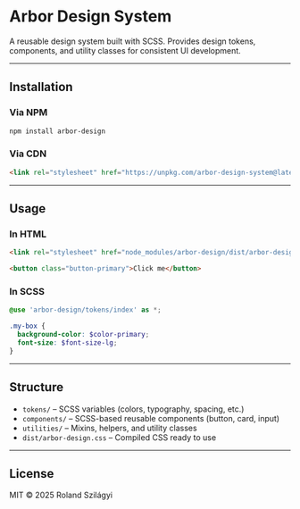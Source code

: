 # Arbor Design System

A reusable design system built with SCSS. Provides design tokens, components, and utility classes for consistent UI development.

---

## Installation

### Via NPM

```bash
npm install arbor-design
```

### Via CDN

```html
<link rel="stylesheet" href="https://unpkg.com/arbor-design-system@latest/dist/arbor-design.css" />
```

---

## Usage

### In HTML

```html
<link rel="stylesheet" href="node_modules/arbor-design/dist/arbor-design.css" />

<button class="button-primary">Click me</button>
```

### In SCSS

```scss
@use 'arbor-design/tokens/index' as *;

.my-box {
  background-color: $color-primary;
  font-size: $font-size-lg;
}
```

---

## Structure

- `tokens/` – SCSS variables (colors, typography, spacing, etc.)
- `components/` – SCSS-based reusable components (button, card, input)
- `utilities/` – Mixins, helpers, and utility classes
- `dist/arbor-design.css` – Compiled CSS ready to use

---

## License

MIT © 2025 Roland Szilágyi